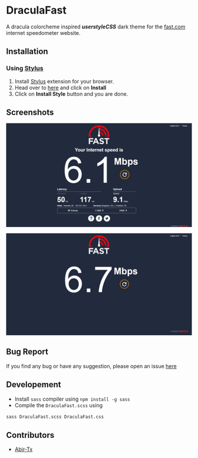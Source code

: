 # DraculaFast

A dracula colorcheme inspired **_userstyleCSS_** dark theme for the [fast.com](https://fast.com) internet speedometer website.

## Installation

### Using [Stylus](https://add0n.com/stylus.html)

1. Install [Stylus](https://add0n.com/stylus.html) extension for your browser.
2. Head over to [here](https://userstyles.world/style/8066/dracula-dark-theme-for-fast-com) and click on **Install**
3. Click on **Install Style** button and you are done.

## Screenshots

![fast.com screen 1](../.github/fast.com_dracula_dark_theme.jpeg)

![fast.com screen 2 - basic interface](../.github/fast.com_dracula_dark_theme-basic_interface.jpeg)

## Bug Report

If you find any bug or have any suggestion, please open an issue [here](https://github.com/Abir-Tx/DraculaFast/issues/new)


## Developement

- Install `sass` compiler using `npm install -g sass`
- Compile the `DraculaFast.scss` using
```bash
sass DraculaFast.scss DraculaFast.css
```

## Contributors

- [Abir-Tx](https://github.com/abir-tx)
